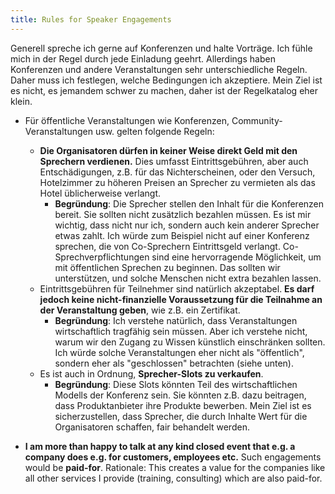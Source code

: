 ```yaml
---
title: Rules for Speaker Engagements
---
```


Generell spreche ich gerne auf Konferenzen und halte Vorträge. Ich
fühle mich in der Regel durch jede Einladung geehrt. Allerdings haben
Konferenzen und andere Veranstaltungen sehr unterschiedliche
Regeln. Daher muss ich festlegen, welche Bedingungen ich
akzeptiere. Mein Ziel ist es nicht, es jemandem schwer zu
machen, daher ist der Regelkatalog eher klein.

- Für öffentliche Veranstaltungen wie Konferenzen,
  Community-Veranstaltungen usw. gelten folgende Regeln:
  - **Die Organisatoren dürfen in keiner Weise direkt Geld mit den
    Sprechern verdienen.** Dies umfasst Eintrittsgebühren, aber auch
    Entschädigungen, z.B. für das Nichterscheinen, oder den Versuch,
    Hotelzimmer zu höheren Preisen an Sprecher zu vermieten als das
    Hotel üblicherweise verlangt.
	- **Begründung**: Die Sprecher stellen den
      Inhalt für die Konferenzen bereit. Sie sollten nicht zusätzlich
    bezahlen müssen. Es ist mir wichtig, dass nicht nur ich, sondern
    auch kein anderer Sprecher etwas zahlt. Ich würde zum Beispiel
    nicht auf einer Konferenz sprechen, die von Co-Sprechern
    Eintrittsgeld verlangt. Co-Sprechverpflichtungen sind eine
    hervorragende Möglichkeit, um mit öffentlichen Sprechen zu
    beginnen. Das sollten wir unterstützen, und solche Menschen nicht
    extra bezahlen lassen.
  - Eintrittsgebühren für Teilnehmer sind natürlich akzeptabel. **Es
    darf jedoch keine nicht-finanzielle Voraussetzung für die
    Teilnahme an der Veranstaltung geben**, wie z.B. ein
    Zertifikat.
	- **Begründung**: Ich verstehe natürlich, dass
    Veranstaltungen wirtschaftlich tragfähig sein müssen. Aber ich
    verstehe nicht, warum wir den Zugang zu Wissen künstlich
    einschränken sollten. Ich würde solche Veranstaltungen eher nicht
    als "öffentlich", sondern eher als "geschlossen" betrachten (siehe
    unten).
  - Es ist auch in Ordnung, **Sprecher-Slots zu
    verkaufen**.
	- **Begründung**: Diese Slots könnten Teil des
    wirtschaftlichen Modells der Konferenz sein. Sie könnten z.B. dazu
    beitragen, dass Produktanbieter ihre Produkte bewerben. Mein Ziel
    ist es sicherzustellen, dass Sprecher, die durch Inhalte Wert für
    die Organisatoren schaffen, fair behandelt werden.
	
- **I am more than happy to talk at any kind closed event that e.g. a
  company does e.g. for customers, employees etc.** Such engagements
  would be **paid-for**. Rationale: This creates a value for the companies
  like all other services I provide (training, consulting) which are
  also paid-for.
  
